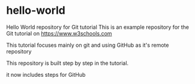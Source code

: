 # hello-world
Hello World repository for Git tutorial
This is an example repository for the Git tutorial on https://www.w3schools.com

This tutorial focuses mainly on git and using GitHub as it's remote repository

This repository is built step by step in the tutorial.

it now includes steps for GitHub
